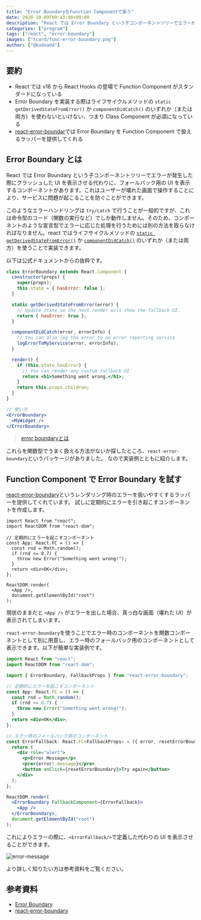 ```yaml
---
title: "Error BoundaryをFunction Componentで扱う"
date: 2020-10-09T09:43:00+09:00
description: "React では Error Boundary という子コンポーネントツリーでエラーが発生した際にクラッシュした UI を表示させる代わりに、フォールバック用の UI を表示するコンポーネントがあります。"
categories: ["program"]
tags: ["react", "error-boundary"]
images: ["tcard/func-error-boundary.png"]
author: ["@kudoadd"]
---
```


## 要約

- React では v16 から React Hooks の登場で Function Component がスタンダードになっている
- Error Boundary を実装する際はライフサイクルメソッドの `static getDerivedStateFromError()` か `componentDidCatch()` のいずれか（または両方）を使わないといけない、つまり Class Component が必須になっている
- [react-error-boundar](https://github.com/bvaughn/react-error-boundary)では Error Boundary を Function Component で扱えるラッパーを提供してくれる

## Error Boundary とは

React では Error Boundary という子コンポーネントツリーでエラーが発生した際にクラッシュした UI を表示させる代わりに、フォールバック用の UI を表示するコンポーネントがあります。これはユーザーが壊れた画面で操作することにより、サービスに問題が起こることを防ぐことができます。

このようなエラーハンドリングは `try/catch` で行うことが一般的ですが、これは命令型のコード（関数の実行など）でしか動作しません。そのため、コンポーネントのような宣言型でエラーに応じた処理を行うためには別の方法を取らなければなりません。react ではライフサイクルメソッドの [`static getDerivedStateFromError()`](https://ja.reactjs.org/docs/react-component.html#static-getderivedstatefromerror) か [`componentDidCatch()`](https://ja.reactjs.org/docs/react-component.html#componentdidcatch) のいずれか（または両方）を使うことで実装できます。

以下は公式ドキュメントからの抜粋です。

```jsx
class ErrorBoundary extends React.Component {
  constructor(props) {
    super(props);
    this.state = { hasError: false };
  }

  static getDerivedStateFromError(error) {
    // Update state so the next render will show the fallback UI.
    return { hasError: true };
  }

  componentDidCatch(error, errorInfo) {
    // You can also log the error to an error reporting service
    logErrorToMyService(error, errorInfo);
  }

  render() {
    if (this.state.hasError) {
      // You can render any custom fallback UI
      return <h1>Something went wrong.</h1>;
    }
    return this.props.children; 
  }
}
```

```jsx
// 使い方
<ErrorBoundary>
  <MyWidget />
</ErrorBoundary>
```

> [error boundaryとは](https://ja.reactjs.org/docs/error-boundaries.html#introducing-error-boundaries)

これらを関数型でうまく扱える方法がないか探したところ、`react-error-boundary`というパッケージがありました。
なので実装例とともに紹介します。

## Function Component で Error Boundary を試す

[react-error-boundary](https://github.com/bvaughn/react-error-boundary)というレンダリング時のエラーを扱いやすくするラッパーを提供してくれています。
試しに定期的にエラーを引き起こすコンポーネントを作成します。

```tsx
import React from "react";
import ReactDOM from "react-dom";

// 定期的にエラーを起こすコンポーネント
const App: React.FC = () => {
  const rnd = Math.random();
  if (rnd <= 0.7) {
    throw new Error("Something went wrong!");
  }
  return <div>OK</div>;
};

ReactDOM.render(
  <App />,
  document.getElementById("root")
);
```

現状のままだと `<App />` がエラーを出した場合、真っ白な画面（壊れた UI）が表示されてしまいます。

`react-error-boundary`を使うことでエラー時のコンポーネントを関数コンポーネントとして別に用意し、エラー時のフォールバック用のコンポーネントとして表示できます。以下が簡単な実装例です。

```jsx
import React from "react";
import ReactDOM from "react-dom";

import { ErrorBoundary, FallbackProps } from "react-error-boundary";

// 定期的にエラーを起こすコンポーネント
const App: React.FC = () => {
  const rnd = Math.random();
  if (rnd <= 0.7) {
    throw new Error("Something went wrong!");
  }
  return <div>OK</div>;
};

// エラー時のフォールバック用のコンポーネント
const ErrorFallback: React.FC<FallbackProps> = ({ error, resetErrorBoundary }) => {
  return (
    <div role="alert">
      <p>Error Message</p>
      <pre>{error!.message}</pre>
      <button onClick={resetErrorBoundary}>Try again</button>
    </div>
  );
};

ReactDOM.render(
  <ErrorBoundary FallbackComponent={ErrorFallback}>
    <App />
  </ErrorBoundary>,
  document.getElementById("root")
);
```

これによりエラーの際に、`<ErrorFallback/>`で定義した代わりの UI を表示させることができます。

![error-message](https://kudolog.net/posts/func-error-boundary1.png)

より詳しく知りたい方は参考資料をご覧ください。

## 参考資料

- [Error Boundary](https://ja.reactjs.org/docs/error-boundaries.html) 
- [react-error-boundary](https://github.com/bvaughn/react-error-boundary)


